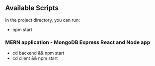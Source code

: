 ## Available Scripts

In the project directory, you can run:

- npm start
 
### MERN application - MongoDB Express React and Node app

- cd backend && npm start
- cd client && npm start

